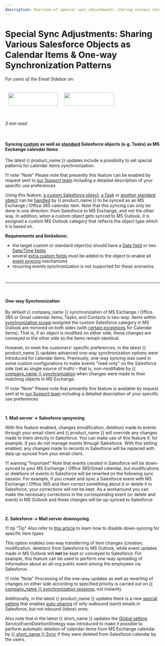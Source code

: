```yaml
---
description: Overview of special sync adjustments: sharing various Salesforce objects as calendar items & one-way synchronization patterns
---
```

# Special Sync Adjustments: Sharing Various Salesforce Objects as Calendar Items & One-way Synchronization Patterns  
  

<i>For users of the Email Sidebar on:</i><br><br>
<div class="container" style="display: inline-block; height: 42px; width: 162px; padding: 5px 10px; background-color: #fff;"><img src="https://revenuegrid.com/revenue-inbox/wp-content/uploads/Exchange1.svg" style="height: 100%; object-fit: contain; vertical-align: middle;"></div><div class="container" style="display: inline-block; height: 42px; width: 163px; padding: 5px 10px; background-color: #fff;"><img src="https://revenuegrid.com/revenue-inbox/wp-content/uploads/Office365.svg" style="height: 100%; object-fit: contain; vertical-align: middle;"></div>

&nbsp;

*3 min read*  

<!-- ShareThis BEGIN --> 
<div class="addthis_inline_share_toolbox"></div>
<!-- End ShareThis --> 

&nbsp;

#### Syncing [custom](https://trailhead.salesforce.com/en/content/learn/modules/data_modeling/objects_intro) as well as [standard](https://help.salesforce.com/articleView?id=co_overview.htm&type=5) Salesforce objects (e.g. Tasks) as MS Exchange calendar items

The latest {{ product_name }} updates include a possibility to set special patterns for calendar items synchronization. 

!!! note "Note"
    Please note that presently this feature can be enabled by request sent to [our Support team](mailto:support@revenuegrid.com) including a detailed description of your specific use preferences

Using this feature, [a custom Salesforce object](https://help.salesforce.com/articleView?id=co_overview.htm&type=5), [a Task](https://help.salesforce.com/articleView?id=tasks.htm&type=5) or [another standard object](https://trailhead.salesforce.com/en/content/learn/modules/data_modeling/objects_intro) can be [handled](../Saving-Calendar-Items-in-Salesforce-(Adaptive-view)/) by {{ product_name }} to be synced as an MS Exchange / Office 365 calendar item. Note that this syncing can only be done in one direction: from Salesforce to MS Exchange, and not the other way.
In addition, when a custom object gets synced to MS Outlook, it is assigned a custom MS Outlook category that reflects the object type which it is based on.

**Requirements and limitations:**

- the target custom or standard object(s) should have a [Date field](https://help.salesforce.com/articleView?id=formula_using_date_datetime.htm&type=5) or two [Date/Time fields](https://help.salesforce.com/articleView?id=formula_using_date_datetime.htm&type=5)
- several [extra custom fields](../Admin-Managed-Package/#specific_fields_classes_and_components_the_invisible_suite_package_adds_to_your_salesforce_configuration) must be added to the object to enable all [event syncing](../Saving-Calendar-Items-in-Salesforce-(Adaptive-view)/) mechanisms
- recurring events synchronization is not supported for these scenarios

&nbsp;

* * *

&nbsp;

#### One-way Synchronization

By default {{ company_name }} synchronization of MS Exchange / Office 365 or Gmail calendar items, Tasks, and Contacts is two-way: items within [synchronization scope](../Synchronization-Engine-An-Overview/) assigned the custom Salesforce category in MS Outlook are mirrored on both sides (with [certain exceptions](../Calendar-Items-Sync-Special-Patterns-Attendees-Lists,-Private-Items,-Item-Unsharing-and-Deletion/) for Calendar items). That is, if an object is modified on either side, these changes are conveyed to the other side so the items remain identical.

However, to meet the customers' specific preferences, in the latest {{ product_name }} updates advanced one-way synchronization options were introduced for calendar items. Previously, one-way syncing was used in some custom configurations to make events "read-only" on the Salesforce side (set as single source of truth) – that is, non-modifiable by [{{ company_name }} synchronization](../Synchronization-Engine-An-Overview/) when changes were made to their matching objects in MS Exchange.

!!! note "Note"
    Please note that presently this feature is available by request sent at to [our Support team](mailto:support@revenuegrid.com) including a detailed description of your specific use preferences

&nbsp;

**1. Mail server → Salesforce upsyncing**

With this feature enabled, changes (modification, deletion) made to events through your email client and {{ product_name }} will override any changes made to them directly in Salesforce. You can make use of this feature if, for example, if you do not manage events through Salesforce. With this setting enabled, any changes made to records in Salesforce will be replaced with data up-synced from your email client.

!!! warning "Important"
    Note that events *created* in Salesforce will be down-synced to your MS Exchange / Office 365/Gmail calendar, but modifications or deletions of events in Salesforce will be reverted on the following sync session. For example, if you create and sync a Salesforce event with MS Exchange / Office 365 and then correct something about it or delete it in Salesforce, your corrections will not be kept. As a workaround you can make the necessary corrections in the corresponding event (or delete and event) in MS Outlook and these changes will be up-synced to Salesforce

&nbsp;

**2. Salesforce → Mail server downsycing**

!!! tip "Tip"
    Also refer to [this article](../Choosing-What-to-Synchronize/) to learn how to disable down-syncing for specific item types

This option enables one-way transferring of item changes (creation, modification, deletion) from Salesforce to MS Outlook, while event updates made in MS Outlook will **not** be kept or conveyed to Salesforce. For example, this feature can be used to perform one-way spreading of information about an all-org public event among the employees via Salesforce. 

!!! note "Note"
    Processing of the one-way updates as well as reverting of changes on either side according to specified priority is carried out on [{{ company_name }} synchronization sessions](../Synchronization-Engine-An-Overview/), not instantly

Additionally, in the latest {{ product_name }} updates there is a new [special setting](../Special-Admin-Panel-Settings/#auto-share_outbound_sent_emails_only) that enables [auto-sharing](../Configuring-Activities-Synchronization-Settings/#automatic_saving_of_emails_emails_autosharing) of only outbound (sent) emails in Salesforce, but not inbound (inbox) ones.

Also note that in the latest {{ short_name }} updates the [Global setting](../Special-Admin-Panel-Settings/#extra_configuration_settings) *ServiceEventDeletionStrategy* was introduced to make it possible to perform automatic deletion of calendar items from MS Exchange calendar by [{{ short_name }} Sync](../Synchronization-Engine-An-Overview/) if they were deleted from Salesforce calendar by the users.



&#160;
 &#160;

